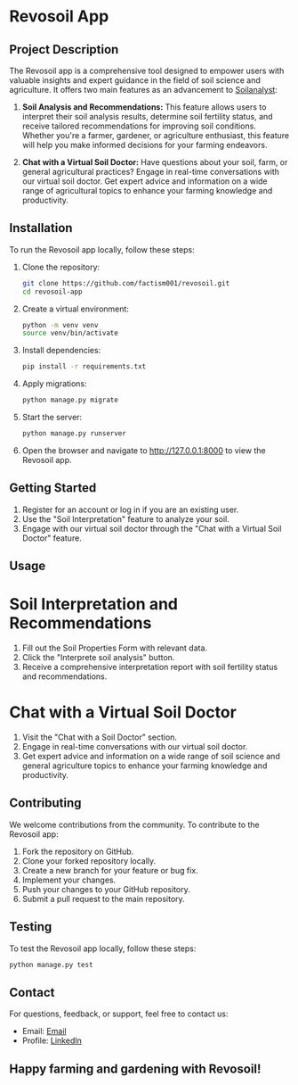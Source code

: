 # Revosoil App

## Project Description
The Revosoil app is a comprehensive tool designed to empower users with valuable insights and expert guidance in the field of soil science and agriculture. It offers two main features as an advancement to [Soilanalyst](factism.pythonanywhere.com):

1. **Soil Analysis and Recommendations:** This feature allows users to interpret their soil analysis results, determine soil fertility status, and receive tailored recommendations for improving soil conditions. Whether you're a farmer, gardener, or agriculture enthusiast, this feature will help you make informed decisions for your farming endeavors.

2. **Chat with a Virtual Soil Doctor:** Have questions about your soil, farm, or general agricultural practices? Engage in real-time conversations with our virtual soil doctor. Get expert advice and information on a wide range of agricultural topics to enhance your farming knowledge and productivity.

## Installation

To run the Revosoil app locally, follow these steps:

1. Clone the repository:
   ```bash
   git clone https://github.com/factism001/revosoil.git
   cd revosoil-app
   ```

2. Create a virtual environment:
   ```bash
   python -m venv venv
   source venv/bin/activate
   ```
3. Install dependencies:
   ```bash
   pip install -r requirements.txt
   ```
4. Apply migrations:
   ```bash
   python manage.py migrate
   ```
5. Start the server:
   ```bash
   python manage.py runserver
   ```
6. Open the browser and navigate to http://127.0.0.1:8000 to view the Revosoil app.

## Getting Started
1. Register for an account or log in if you are an existing user.
2. Use the "Soil Interpretation" feature to analyze your soil.
3. Engage with our virtual soil doctor through the "Chat with a Virtual Soil Doctor" feature.


## Usage
# Soil Interpretation and Recommendations

1. Fill out the Soil Properties Form with relevant data.
2. Click the "Interprete soil analysis" button.
3. Receive a comprehensive interpretation report with soil fertility status and recommendations.

# Chat with a Virtual Soil Doctor

1. Visit the "Chat with a Soil Doctor" section.
2. Engage in real-time conversations with our virtual soil doctor.
3. Get expert advice and information on a wide range of soil science and general agriculture topics to enhance your farming knowledge and productivity.

## Contributing
We welcome contributions from the community. To contribute to the Revosoil app:

1. Fork the repository on GitHub.
2. Clone your forked repository locally.
3. Create a new branch for your feature or bug fix.
4. Implement your changes.
5. Push your changes to your GitHub repository.
6. Submit a pull request to the main repository.

## Testing
To test the Revosoil app locally, follow these steps:
```bash
python manage.py test
```
## Contact
For questions, feedback, or support, feel free to contact us:
- Email: [Email](mailto:factism001@gmail.com)
- Profile: [LinkedIn](https://www.linkedin.com/in/fatai-fatola)

## Happy farming and gardening with Revosoil!

